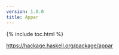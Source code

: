 ```yaml
---
version: 1.0.0
title: Appar
---
```


{% include toc.html %}

https://hackage.haskell.org/package/appar
